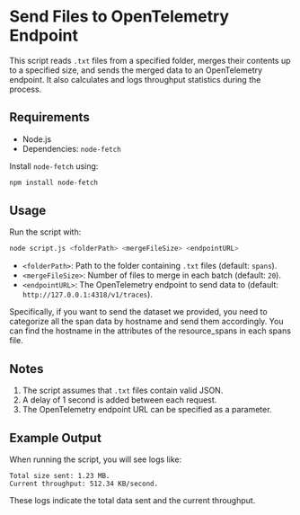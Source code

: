 # Send Files to OpenTelemetry Endpoint

This script reads `.txt` files from a specified folder, merges their contents up to a specified size, and sends the merged data to an OpenTelemetry endpoint. It also calculates and logs throughput statistics during the process.

## Requirements

- Node.js
- Dependencies: `node-fetch`

Install `node-fetch` using:
```bash
npm install node-fetch
```

## Usage

Run the script with:
```bash
node script.js <folderPath> <mergeFileSize> <endpointURL>
```

- `<folderPath>`: Path to the folder containing `.txt` files (default: `spans`).
- `<mergeFileSize>`: Number of files to merge in each batch (default: `20`).
- `<endpointURL>`: The OpenTelemetry endpoint to send data to (default: `http://127.0.0.1:4318/v1/traces`).

Specifically, if you want to send the dataset we provided, you need to categorize all the span data by hostname and send them accordingly. You can find the hostname in the attributes of the resource_spans in each spans file.

## Notes

1. The script assumes that `.txt` files contain valid JSON.
2. A delay of 1 second is added between each request.
3. The OpenTelemetry endpoint URL can be specified as a parameter.

## Example Output

When running the script, you will see logs like:
```
Total size sent: 1.23 MB.
Current throughput: 512.34 KB/second.
```

These logs indicate the total data sent and the current throughput.
